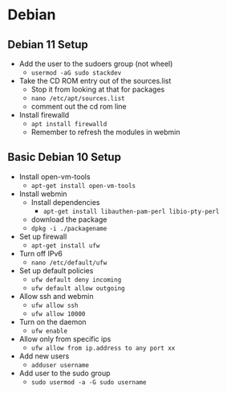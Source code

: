 # Debian

## Debian 11 Setup 
- Add the user to the sudoers group (not wheel)
    - `usermod -aG sudo stackdev`
- Take the CD ROM entry out of the sources.list
    - Stop it from looking at that for packages
    - `nano /etc/apt/sources.list`
    - comment out the cd rom line
- Install firewalld
    - `apt install firewalld`
    - Remember to refresh the modules in webmin

## Basic Debian 10 Setup

- Install open-vm-tools
    - ```apt-get install open-vm-tools```
- Install webmin
    - Install dependencies
        - ```apt-get install libauthen-pam-perl libio-pty-perl```
    - download the package
    - ```dpkg -i ./packagename```
- Set up firewall
    - ```apt-get install ufw```
- Turn off IPv6
    - ```nano /etc/default/ufw```
- Set up default policies
    - ```ufw default deny incoming```
    - ```ufw default allow outgoing```
- Allow ssh and webmin
    - ```ufw allow ssh```
    - ```ufw allow 10000```
- Turn on the daemon
    - ```ufw enable```
- Allow only from specific ips
    - ```ufw allow from ip.address to any port xx```
- Add new users
    - ```adduser username```
- Add user to the sudo group
    - ```sudo usermod -a -G sudo username```


